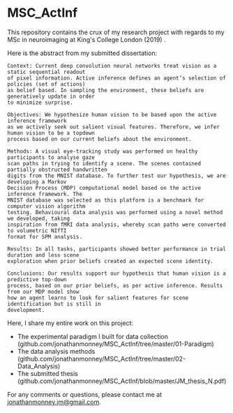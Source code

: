 # MSC_ActInf
This repository contains the crux of my research project with regards to my MSc in neuroimaging at King's College London (2019) .


  Here is the abstract from my submitted dissertation:

    Context: Current deep convolution neural networks treat vision as a static sequential readout
    of pixel information. Active inference defines an agent’s selection of policies (set of actions)
    as belief based. In sampling the environment, these beliefs are generatively update in order
    to minimize surprise.
    
    Objectives: We hypothesize human vision to be based upon the active inference framework
    as we actively seek out salient visual features. Therefore, we infer human vision to be a topdown
    process based on our current beliefs about the environment.
    
    Methods: A visual eye-tracking study was performed on healthy participants to analyse gaze
    scan paths in trying to identify a scene. The scenes contained partially obstructed handwritten
    digits from the MNIST database. To further test our hypothesis, we are developing a Markov
    Decision Process (MDP) computational model based on the active inference framework. The
    MNIST database was selected as this platform is a benchmark for computer vision algorithm
    testing. Behavioural data analysis was performed using a novel method we developed, taking
    inspiration from fMRI data analysis, whereby scan paths were converted to volumetric NIfTI
    format for SPM analysis.
    
    Results: In all tasks, participants showed better performance in trial duration and less scene
    exploration when prior beliefs created an expected scene identity.
    
    Conclusions: Our results support our hypothesis that human vision is a predictive top-down
    process, based on our prior beliefs, as per active inference. Results from our MDP model show
    how an agent learns to look for salient features for scene identification but is still in
    development.
    
   
   
Here, I share my entire work on this project: 

- The experimental paradigm I built for data collection (github.com/jonathanmonney/MSC_ActInf/tree/master/01-Paradigm)
- The data analysis methods (github.com/jonathanmonney/MSC_ActInf/tree/master/02-Data_Analysis)
- The submitted thesis (github.com/jonathanmonney/MSC_ActInf/blob/master/JM_thesis_N.pdf)



For any comments or questions, please contact me at jonathanmonney.jm@gmail.com.
